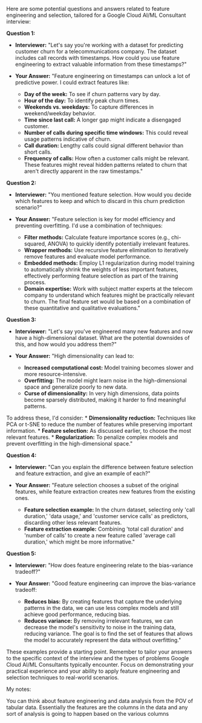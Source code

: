 Here are some potential questions and answers related to feature engineering and selection, tailored for a Google Cloud AI/ML Consultant interview:

**Question 1:**

* **Interviewer:** "Let's say you're working with a dataset for predicting customer churn for a telecommunications company.  The dataset includes call records with timestamps. How could you use feature engineering to extract valuable information from these timestamps?"

* **Your Answer:** "Feature engineering on timestamps can unlock a lot of predictive power.  I could extract features like:
    * **Day of the week:** To see if churn patterns vary by day.
    * **Hour of the day:** To identify peak churn times.
    * **Weekends vs. weekdays:**  To capture differences in weekend/weekday behavior.
    * **Time since last call:**  A longer gap might indicate a disengaged customer.
    * **Number of calls during specific time windows:** This could reveal usage patterns indicative of churn.
    * **Call duration:** Lengthy calls could signal different behavior than short calls.
    * **Frequency of calls:** How often a customer calls might be relevant.
These features might reveal hidden patterns related to churn that aren't directly apparent in the raw timestamps."

**Question 2:**

* **Interviewer:**  "You mentioned feature selection. How would you decide which features to keep and which to discard in this churn prediction scenario?"

* **Your Answer:** "Feature selection is key for model efficiency and preventing overfitting.  I'd use a combination of techniques:
    * **Filter methods:** Calculate feature importance scores (e.g., chi-squared, ANOVA) to quickly identify potentially irrelevant features.
    * **Wrapper methods:** Use recursive feature elimination to iteratively remove features and evaluate model performance.
    * **Embedded methods:** Employ L1 regularization during model training to automatically shrink the weights of less important features, effectively performing feature selection as part of the training process.
    * **Domain expertise:** Work with subject matter experts at the telecom company to understand which features might be practically relevant to churn.
The final feature set would be based on a combination of these quantitative and qualitative evaluations."


**Question 3:**

* **Interviewer:** "Let's say you've engineered many new features and now have a high-dimensional dataset.  What are the potential downsides of this, and how would you address them?"

* **Your Answer:**  "High dimensionality can lead to:
    * **Increased computational cost:**  Model training becomes slower and more resource-intensive.
    * **Overfitting:**  The model might learn noise in the high-dimensional space and generalize poorly to new data.
    * **Curse of dimensionality:**  In very high dimensions, data points become sparsely distributed, making it harder to find meaningful patterns.

To address these, I'd consider:
    * **Dimensionality reduction:** Techniques like PCA or t-SNE to reduce the number of features while preserving important information.
    * **Feature selection:** As discussed earlier, to choose the most relevant features.
    * **Regularization:**  To penalize complex models and prevent overfitting in the high-dimensional space."

**Question 4:**

* **Interviewer:** "Can you explain the difference between feature selection and feature extraction, and give an example of each?"

* **Your Answer:** "Feature selection chooses a subset of the original features, while feature extraction creates new features from the existing ones.

    * **Feature selection example:**  In the churn dataset, selecting only 'call duration,' 'data usage,' and 'customer service calls' as predictors, discarding other less relevant features.
    * **Feature extraction example:** Combining 'total call duration' and 'number of calls' to create a new feature called 'average call duration,' which might be more informative."

**Question 5:**

* **Interviewer:** "How does feature engineering relate to the bias-variance tradeoff?"

* **Your Answer:**  "Good feature engineering can improve the bias-variance tradeoff:
    * **Reduces bias:**  By creating features that capture the underlying patterns in the data, we can use less complex models and still achieve good performance, reducing bias.
    * **Reduces variance:**  By removing irrelevant features, we can decrease the model's sensitivity to noise in the training data, reducing variance.
The goal is to find the set of features that allows the model to accurately represent the data without overfitting."


These examples provide a starting point.  Remember to tailor your answers to the specific context of the interview and the types of problems Google Cloud AI/ML Consultants typically encounter.  Focus on demonstrating your practical experience and your ability to apply feature engineering and selection techniques to real-world scenarios.

My notes:

You can think about feature engineering and data analysis from the POV of tabular data. Essentially the features are the columns in the data and any sort of analysis is going to happen based on the various columns
